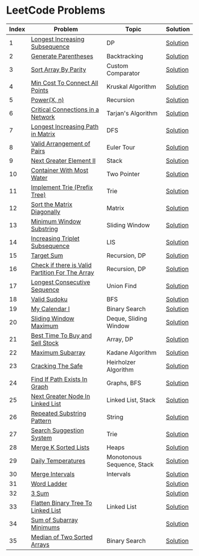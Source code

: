 # LeetCode Problems

|Index|Problem|Topic|Solution|
|------|------|--------|------|
|1|[Longest Increasing Subsequence](https://leetcode.com/problems/longest-increasing-subsequence/)|DP|[Solution](https://github.com/kiranpalsingh1806/awesome-dsa/blob/master/SOLUTIONS.md)|
|2|[Generate Parentheses](https://leetcode.com/problems/generate-parentheses/)|Backtracking|[Solution](https://github.com/kiranpalsingh1806/awesome-dsa/blob/master/SOLUTIONS.md)|
|3|[Sort Array By Parity]()|Custom Comparator|[Solution](https://github.com/kiranpalsingh1806/awesome-dsa/blob/master/SOLUTIONS.md)|
|4|[Min Cost To Connect All Points]()|Kruskal Algorithm|[Solution](https://github.com/kiranpalsingh1806/awesome-dsa/blob/master/SOLUTIONS.md)|
|5|[Power(X, n)]()|Recursion|[Solution](https://github.com/kiranpalsingh1806/awesome-dsa/blob/master/SOLUTIONS.md)|
|6|[Critical Connections in a Network]()|Tarjan's Algorithm|[Solution](https://github.com/kiranpalsingh1806/awesome-dsa/blob/master/SOLUTIONS.md)|
|7|[Longest Increasing Path in Matrix]()|DFS|[Solution](https://github.com/kiranpalsingh1806/awesome-dsa/blob/master/SOLUTIONS.md)|
|8|[Valid Arrangement of Pairs]()|Euler Tour|[Solution](https://github.com/kiranpalsingh1806/awesome-dsa/blob/master/SOLUTIONS.md)|
|9|[Next Greater Element II]()|Stack|[Solution](https://github.com/kiranpalsingh1806/awesome-dsa/blob/master/SOLUTIONS.md)|
|10|[Container With Most Water]()|Two Pointer|[Solution](https://github.com/kiranpalsingh1806/awesome-dsa/blob/master/SOLUTIONS.md)|
|11|[Implement Trie (Prefix Tree)]()|Trie|[Solution](https://github.com/kiranpalsingh1806/awesome-dsa/blob/master/SOLUTIONS.md)|
|12|[Sort the Matrix Diagonally]()|Matrix|[Solution](https://github.com/kiranpalsingh1806/awesome-dsa/blob/master/SOLUTIONS.md)|
|13|[Minimum Window Substring]()|Sliding Window|[Solution](https://github.com/kiranpalsingh1806/awesome-dsa/blob/master/SOLUTIONS.md)|
|14|[Increasing Triplet Subsequence]()|LIS|[Solution](https://github.com/kiranpalsingh1806/awesome-dsa/blob/master/SOLUTIONS.md)|
|15|[Target Sum]()|Recursion, DP|[Solution](https://github.com/kiranpalsingh1806/awesome-dsa/blob/master/SOLUTIONS.md)|
|16|[Check if there is Valid Partition For The Array]()|Recursion, DP|[Solution](https://github.com/kiranpalsingh1806/awesome-dsa/blob/master/SOLUTIONS.md)|
|17|[Longest Consecutive Sequence]()|Union Find|[Solution](https://github.com/kiranpalsingh1806/awesome-dsa/blob/master/SOLUTIONS.md)|
|18|[Valid Sudoku]()|BFS|[Solution](https://github.com/kiranpalsingh1806/awesome-dsa/blob/master/SOLUTIONS.md)|
|19|[My Calendar I]()|Binary Search|[Solution](https://github.com/kiranpalsingh1806/awesome-dsa/blob/master/SOLUTIONS.md)|
|20|[Sliding Window Maximum]()|Deque, Sliding Window|[Solution](https://github.com/kiranpalsingh1806/awesome-dsa/blob/master/SOLUTIONS.md)|
|21|[Best Time To Buy and Sell Stock]()|Array, DP|[Solution](https://github.com/kiranpalsingh1806/awesome-dsa/blob/master/SOLUTIONS.md)|
|22|[Maximum Subarray]()|Kadane Algorithm|[Solution](https://github.com/kiranpalsingh1806/awesome-dsa/blob/master/SOLUTIONS.md)|
|23|[Cracking The Safe]()|Heirholzer Algorithm|[Solution](https://github.com/kiranpalsingh1806/awesome-dsa/blob/master/SOLUTIONS.md)|
|24|[Find If Path Exists In Graph]()|Graphs, BFS|[Solution](https://github.com/kiranpalsingh1806/awesome-dsa/blob/master/SOLUTIONS.md)|
|25|[Next Greater Node In Linked List]()|Linked List, Stack|[Solution](https://github.com/kiranpalsingh1806/awesome-dsa/blob/master/SOLUTIONS.md)|
|26|[Repeated Substring Pattern]()|String|[Solution](https://github.com/kiranpalsingh1806/awesome-dsa/blob/master/SOLUTIONS.md)|
|27|[Search Suggestion System]()|Trie|[Solution](https://github.com/kiranpalsingh1806/awesome-dsa/blob/master/SOLUTIONS.md)|
|28|[Merge K Sorted Lists]()|Heaps|[Solution](https://github.com/kiranpalsingh1806/awesome-dsa/blob/master/SOLUTIONS.md)|
|29|[Daily Temperatures]()|Monotonous Sequence, Stack|[Solution](https://github.com/kiranpalsingh1806/awesome-dsa/blob/master/SOLUTIONS.md)|
|30|[Merge Intervals]()|Intervals|[Solution](https://github.com/kiranpalsingh1806/awesome-dsa/blob/master/SOLUTIONS.md)|
|31|[Word Ladder]()||[Solution](https://github.com/kiranpalsingh1806/awesome-dsa/blob/master/SOLUTIONS.md)|
|32|[3 Sum]()||[Solution](https://github.com/kiranpalsingh1806/awesome-dsa/blob/master/SOLUTIONS.md)|
|33|[Flatten Binary Tree To Linked List]()|Linked List|[Solution](https://github.com/kiranpalsingh1806/awesome-dsa/blob/master/SOLUTIONS.md)|
|34|[Sum of Subarray Minimums]()||[Solution](https://github.com/kiranpalsingh1806/awesome-dsa/blob/master/SOLUTIONS.md)|
|35|[Median of Two Sorted Arrays]()|Binary Search|[Solution](https://github.com/kiranpalsingh1806/awesome-dsa/blob/master/SOLUTIONS.md)|





